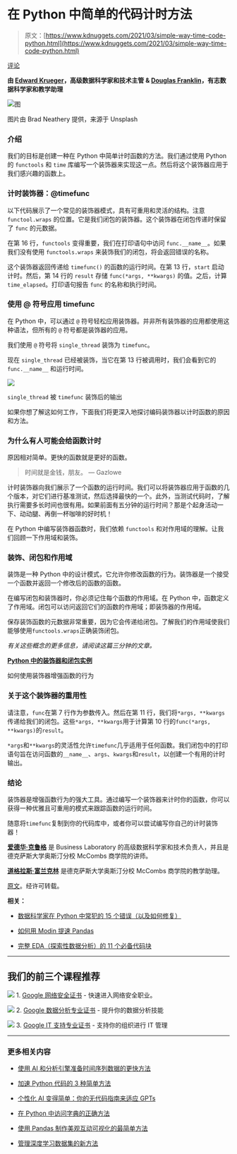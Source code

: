 # 在 Python 中简单的代码计时方法

> 原文：[https://www.kdnuggets.com/2021/03/simple-way-time-code-python.html](https://www.kdnuggets.com/2021/03/simple-way-time-code-python.html)

[评论](#comments)

**由 [Edward Krueger](https://www.linkedin.com/in/edkrueger/)，高级数据科学家和技术主管 & [Douglas Franklin](https://www.linkedin.com/in/dougaf/)，有志数据科学家和教学助理**

![图](../Images/c0d0bbae1f9f5187046476a61b4abe60.png)

图片由 Brad Neathery 提供，来源于 Unsplash

### 介绍

我们的目标是创建一种在 Python 中简单计时函数的方法。我们通过使用 Python 的 `functools` 和 `time` 库编写一个装饰器来实现这一点。然后将这个装饰器应用于我们感兴趣的函数上。

### 计时装饰器：@timefunc

以下代码展示了一个常见的装饰器模式，具有可重用和灵活的结构。注意 `functool.wraps` 的位置。它是我们闭包的装饰器。这个装饰器在闭包传递时保留了 `func` 的元数据。

在第 16 行，`functools` 变得重要，我们在打印语句中访问 `func.__name__`。如果我们没有使用 `functools.wraps` 来装饰我们的闭包，将会返回错误的名称。

这个装饰器返回传递给 `timefunc()` 的函数的运行时间。在第 13 行，`start` 启动计时。然后，第 14 行的 `result` 存储 `func(*args, **kwargs)` 的值。之后，计算 `time_elapsed`。打印语句报告 `func` 的名称和执行时间。

### 使用 @ 符号应用 timefunc

在 Python 中，可以通过 `@` 符号轻松应用装饰器。并非所有装饰器的应用都使用这种语法，但所有的 `@` 符号都是装饰器的应用。

我们使用 `@` 符号将 `single_thread` 装饰为 `timefunc`。

现在 `single_thread` 已经被装饰，当它在第 13 行被调用时，我们会看到它的 `func.__name__` 和运行时间。

![](../Images/e8a5bbe7e0d544055759eacbba2ba4cf.png)

`single_thread` 被 `timefunc` 装饰后的输出

如果你想了解这如何工作，下面我们将更深入地探讨编码装饰器以计时函数的原因和方法。

### 为什么有人可能会给函数计时

原因相对简单。更快的函数就是更好的函数。

> 时间就是金钱，朋友。 — Gazlowe

计时装饰器向我们展示了一个函数的运行时间。我们可以将装饰器应用于函数的几个版本，对它们进行基准测试，然后选择最快的一个。此外，当测试代码时，了解执行需要多长时间也很有用。如果前面有五分钟的运行时间？那是个起身活动一下、动动腿、再倒一杯咖啡的好时机！

在 Python 中编写装饰器函数时，我们依赖 `functools` 和对作用域的理解。让我们回顾一下作用域和装饰。

### 装饰、闭包和作用域

装饰是一种 Python 中的设计模式，它允许你修改函数的行为。装饰器是一个接受一个函数并返回一个修改后的函数的函数。

在编写闭包和装饰器时，你必须记住每个函数的作用域。在 Python 中，函数定义了作用域。闭包可以访问返回它们的函数的作用域；即装饰器的作用域。

保存装饰函数的元数据非常重要，因为它会传递给闭包。了解我们的作用域使我们能够使用`functools.wraps`正确装饰闭包。

*有关这些概念的更多信息，请阅读这篇三分钟的文章。*

[**Python 中的装饰器和闭包实例**](https://towardsdatascience.com/decorators-and-closures-by-example-in-python-382758321164)

如何使用装饰器增强函数的行为

### 关于这个装饰器的重用性

请注意，`func`在第 7 行作为参数传入。然后在第 11 行，我们将`*args, **kwargs`传递给我们的闭包。这些`*args, **kwargs`用于计算第 10 行的`func(*args, **kwargs)`的`result`。

`*args`和`**kwargs`的灵活性允许`timefunc`几乎适用于任何函数。我们闭包中的打印语句旨在访问函数的`__name__`、`args`、`kwargs`和`result`，以创建一个有用的计时输出。

### 结论

装饰器是增强函数行为的强大工具。通过编写一个装饰器来计时你的函数，你可以获得一种优雅且可重用的模式来跟踪函数的运行时间。

随意将`timefunc`复制到你的代码库中，或者你可以尝试编写你自己的计时装饰器！

**[爱德华·克鲁格](https://www.linkedin.com/in/edkrueger/)** 是 Business Laboratory 的高级数据科学家和技术负责人，并且是德克萨斯大学奥斯汀分校 McCombs 商学院的讲师。

**[道格拉斯·富兰克林](https://www.linkedin.com/in/dougaf/)** 是德克萨斯大学奥斯汀分校 McCombs 商学院的教学助理。

[原文](https://towardsdatascience.com/a-simple-way-to-time-code-in-python-a9a175eb0172)。经许可转载。

**相关：**

+   [数据科学家在 Python 中常犯的 15 个错误（以及如何修复）](/2021/03/15-common-mistakes-python.html)

+   [如何用 Modin 提速 Pandas](/2021/03/speed-up-pandas-modin.html)

+   [完整 EDA（探索性数据分析）的 11 个必备代码块](/2021/03/11-essential-code-blocks-exploratory-data-analysis.html)

* * *

## 我们的前三个课程推荐

![](../Images/0244c01ba9267c002ef39d4907e0b8fb.png) 1\. [Google 网络安全证书](https://www.kdnuggets.com/google-cybersecurity) - 快速进入网络安全职业。

![](../Images/e225c49c3c91745821c8c0368bf04711.png) 2\. [Google 数据分析专业证书](https://www.kdnuggets.com/google-data-analytics) - 提升你的数据分析技能

![](../Images/0244c01ba9267c002ef39d4907e0b8fb.png) 3\. [Google IT 支持专业证书](https://www.kdnuggets.com/google-itsupport) - 支持你的组织进行 IT 管理

* * *

### 更多相关内容

+   [使用 AI 和分析引擎准备时间序列数据的更快方法](https://www.kdnuggets.com/2021/12/piexchange-faster-way-prepare-timeseries-data-ai-analytics-engine.html)

+   [加速 Python 代码的 3 种简单方法](https://www.kdnuggets.com/2022/10/3-simple-ways-speed-python-code.html)

+   [个性化 AI 变得简单：你的无代码指南来适应 GPTs](https://www.kdnuggets.com/personalized-ai-made-simple-your-no-code-guide-to-adapting-gpts)

+   [在 Python 中访问字典的正确方法](https://www.kdnuggets.com/the-right-way-to-access-dictionaries-in-python)

+   [使用 Pandas 制作美观互动可视化的最简单方法](https://www.kdnuggets.com/2021/12/easiest-way-make-beautiful-interactive-visualizations-pandas.html)

+   [管理深度学习数据集的新方法](https://www.kdnuggets.com/2022/03/new-way-managing-deep-learning-datasets.html)
